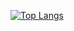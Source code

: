 [![Top Langs](https://github-readme-stats.vercel.app/api/top-langs/?username=lapptomi&layout=compact)](https://github.com/lapptomi/github-readme-stats)

<!---
lapptomi/lapptomi is a ✨ special ✨ repository because its `README.md` (this file) appears on your GitHub profile.
You can click the Preview link to take a look at your changes.
--->
